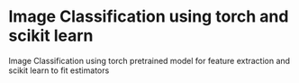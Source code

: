 # Image Classification using torch and scikit learn
 Image Classification using torch pretrained model for feature extraction and scikit learn to fit estimators
